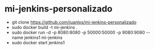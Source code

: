 # mi-jenkins-personalizado
- git clone https://github.com/juanlxs/mi-jenkins-personalizado
- sudo docker build -t mi-jenkins . 
- sudo docker run -d -p 8080:8080 -p 50000:50000 -p 9080:9080 --name jenkins1 mi-jenkins
- sudo docker start jenkins1
